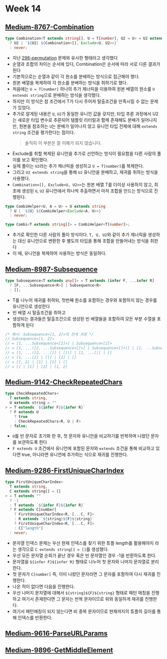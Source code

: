# Week 14

## [Medium-8767-Combination](./medium/8767-combination.ts)

```ts
type Combination<T extends string[], U = T[number], U2 = U> = U2 extends string
  ? U2 | `${U2} ${Combination<[], Exclude<U, U2>>}`
  : never;
```

- 지난 [296-permutation](./medium/296-permutation.ts) 문제와 유사한 형태라고 생각했다
- 순열과 조합의 차이는 순서에 있다, Combination은 순서에 따라 서로 다른 결과가 된다
- 기본적으로는 순열과 같이 각 원소를 분배하는 방식으로 접근해야 했다.
- 원본 배열을 복제하여 각 원소를 분배하는 방식을 취하기로 했다.
- 처음에는 `U = T[number]` 하나의 추가 제너릭을 이용하여 원본 배열의 원소를 `U extends string`으로 분배하는 방식을 생각했다.
- 하지만 이 방식은 참 조건에서 T가 다시 주어져 탈출조건을 만족시킬 수 없는 문제가 있었다.
- 추가로 알게된 내용은 `U`, `U2`가 동일한 유니언 값을 갖지만, 타입 추론 과정에서 U2는 새로운 타입 변수로 추론되어 템플릿 리터럴과 함께 존재해도 분배가 일어나지만, 원본을 참조하는 `U`는 분배가 일어나지 않고 유니언 타입 전체에 대해 `extends string` 조건을 평가한다는 점이다.
  > 솔직히 이 부분은 잘 이해가 되지 않습니다.
- Exclude를 취할 복제된 유니언을 추가로 선언하는 방식이 필요함을 다른 사람의 풀이를 보고 확인했다.
- 실제 풀이는 `U2`라는 추가 제너릭을 생성하고 `U = T[number]`를 복제한다.
- 그리고 `U2 extends string`을 통해 `U2` 유니언을 분배하고, 재귀를 취하는 방식을 사용했다.
- `Combination<[], Exclude<U, U2>>`는 원본 배열 T를 더이상 사용하지 않고, 최초에 생성된 `U`, `U2` 유니언에서 하나씩 추출하면서 마저 조합을 만드는 방식으로 진행된다.

```ts
type CombiHelper<U, A = U> = U extends string
  ? U | `${U} ${CombiHelper<Exclude<A, U>>}`
  : never;

type Combi<T extends string[]> = CombiHelper<T[number]>;
```

- 추가로 확인한 다른 사람의 풀이 방식이다. `T, U, U2`와 같이 추가 제너릭을 생성하는 대신 유니언으로 변환한 후 별도의 타입을 통해 조합을 만들어내는 방식을 취한다
- 이 때, 유니언을 복제하여 사용하는 방식은 동일하다.

## [Medium-8987-Subsequence](./medium/8987-subsequence.ts)

```ts
type Subsequence<T extends any[]> = T extends [infer F, ...infer R]
  ? [F, ...Subsequence<R>] | Subsequence<R>
  : [];
```

- T를 나누어 재귀를 취하되, 첫번째 원소를 포함하는 경우와 포함하지 않는 경우를 유니언으로 생성한다
- 빈 배열 시 탈출조건을 취하고
- 생성되는 결과들은 탈출조건으로 생성된 빈 배열들을 포함하여 모든 부분 수열을 포함하게 된다

```js
/* 예시: Subsequence<[1, 2]>의 전개 과정 */
// Subsequence<[1, 2]>
// = [1, ...Subsequence<[2]>] | Subsequence<[2]>
// = [1, ...([2, ...Subsequence<[]>] | Subsequence<[]>)] | [2, ...Subsequence<[]>] | Subsequence<[]>
// = [1, ...([2, ...[]] | [])] | [2, ...[]] | []
// = [1, ...[2] | []] | [2] | []
// = [1, 2] | [1] | [2] | []
// = [] | [1] | [2] | [1, 2]
```

## [Medium-9142-CheckRepeatedChars](./medium/9142-check-repeated-chars.ts)

```ts
type CheckRepeatedChars<
  T extends string,
  U extends string = ""
> = T extends `${infer F}${infer R}`
  ? F extends U
    ? true
    : CheckRepeatedChars<R, U | F>
  : false;
```

- `U`를 빈 문자로 초기화 한 후, 첫 문자와 유니언을 비교하기를 반복하며 나왔던 문자를 보관하도록 한다
- `F extends U` 조건에서 유니언에 포함된 문자와 `extends` 조건을 통해 비교하고 있다면 true, 아니라면 유니언에 추가하는 식으로 재귀를 진행한다.

## [Medium-9286-FirstUniqueCharIndex](./medium/9286-first-unique-char-index.ts)

```ts
type FirstUniqueCharIndex<
  T extends string,
  C extends string[] = []
> = T extends ""
  ? -1
  : T extends `${infer F}${infer R}`
  ? F extends C[number]
    ? FirstUniqueCharIndex<R, [...C, F]>
    : R extends `${string}${F}${string}`
    ? FirstUniqueCharIndex<R, [...C, F]>
    : C["length"]
  : never;
```

- 문자열 인덱스 문제는 우선 현재 인덱스를 찾기 위한 튜플 length를 활용해야지 라는 생각으로 `C extends string[] = []`를 생성했다.
- 우선 모든 문자열 순회가 끝난 경우 혹은 빈 문자열인 경우 -1을 반환하도록 한다.
- 문자열을 `${infer F}${infer R}` 형태로 나누어 첫 문자와 나머지 문자열로 분리한다.
- 첫 문자가 `C[number]` 즉, 이미 나왔던 문자라면 그 문자를 포함하여 다시 재귀를 진행한다.
- 나온 적이 없다면 다음을 진행한다.
- 우선 나머지 문자열에 대해서 `${string}${F}${string}` 형태로 패턴 매칭을 진행하고 여기서 존재한다면 그 문자는 반복 문자이므로 위와 동일하게 재귀를 진행한다.
- 여기서 패턴매칭이 되지 않는다면 비 중복 문자이므로 현재까지의 튜플의 길이를 통해 인덱스를 반환한다.

## [Medium-9616-ParseURLParams](./medium/9616-parse-url-params.ts)

## [Medium-9896-GetMiddleElement](./medium/9896-get-middle-element.ts)
